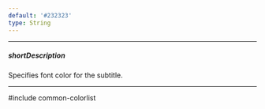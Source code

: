 ```yaml
---
default: '#232323'
type: String
---
```

---
##### shortDescription
Specifies font color for the subtitle.

---
#include common-colorlist